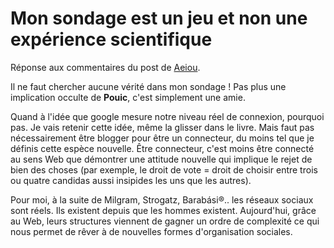 # Mon sondage est un jeu et non une expérience scientifique

Réponse aux commentaires du post de [Aeiou](http://www.fluctuat.net/blog/article.php3?id_article=2417).

Il ne faut chercher aucune vérité dans mon sondage ! Pas plus une implication occulte de **Pouic**, c'est simplement une amie.<span id="more-88"></span>

Quand à l'idée que google mesure notre niveau réel de connexion, pourquoi pas. Je vais retenir cette idée, même la glisser dans le livre. Mais faut pas nécessairement être blogger pour être un connecteur, du moins tel que je définis cette espèce nouvelle. Être connecteur, c'est moins être connecté au sens Web que démontrer une attitude nouvelle qui implique le rejet de bien des choses (par exemple, le droit de vote = droit de choisir entre trois ou quatre candidas aussi insipides les uns que les autres).

Pour moi, à la suite de Milgram, Strogatz, Barabási®.. les réseaux sociaux sont réels. Ils existent depuis que les hommes existent. Aujourd'hui, grâce au Web, leurs structures viennent de gagner un ordre de complexité ce qui nous permet de rêver à de nouvelles formes d'organisation sociales.